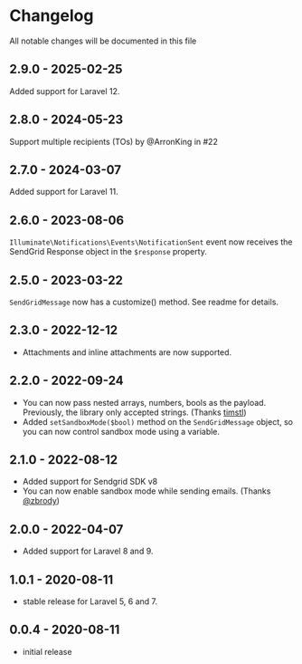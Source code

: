 # Changelog

All notable changes will be documented in this file

## 2.9.0 - 2025-02-25

Added support for Laravel 12.

## 2.8.0 - 2024-05-23

Support multiple recipients (TOs) by @ArronKing in #22

## 2.7.0 - 2024-03-07

Added support for Laravel 11.

## 2.6.0 - 2023-08-06

`Illuminate\Notifications\Events\NotificationSent` event now receives the SendGrid Response object in the `$response` property.

## 2.5.0 - 2023-03-22

`SendGridMessage` now has a customize() method. See readme for details.

## 2.3.0 - 2022-12-12

-   Attachments and inline attachments are now supported.

## 2.2.0 - 2022-09-24

-   You can now pass nested arrays, numbers, bools as the payload. Previously, the library only accepted strings. (Thanks [timstl](https://github.com/swiftmade/laravel-sendgrid-notification-channel/pull/7))
-   Added `setSandboxMode($bool)` method on the `SendGridMessage` object, so you can now control sandbox mode using a variable.

## 2.1.0 - 2022-08-12

-   Added support for Sendgrid SDK v8
-   You can now enable sandbox mode while sending emails. (Thanks [@zbrody](https://github.com/swiftmade/laravel-sendgrid-notification-channel/pull/3))

## 2.0.0 - 2022-04-07

-   Added support for Laravel 8 and 9.

## 1.0.1 - 2020-08-11

-   stable release for Laravel 5, 6 and 7.

## 0.0.4 - 2020-08-11

-   initial release
